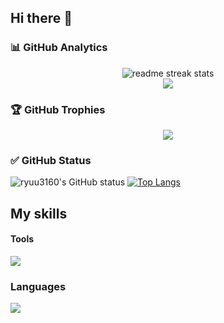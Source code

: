 ## Hi there 👋

### 📊 GitHub Analytics
<div align="center">
  <img src="https://github-readme-streak-stats.herokuapp.com/?user=ryuu3160&theme=transparent&border_radius=10&starting_year=2020" alt="readme streak stats" />
</div>

<div align="center">
  <img src="https://github-readme-activity-graph.vercel.app/graph?username=ryuu3160&custom_title=ryuu3160's%20GitHub%20Activity%20Graph&bg_color=0d1117&color=58a6ff&line=58a6ff&point=58a6ff&area=true&hide_border=true" />
</div>

### 🏆 GitHub Trophies
<p align="center">
  <img src="https://github-profile-trophy.vercel.app/?username=ryuu3160&column=8&rank=SSS,SS,S,AAA,AA,A,B,C" />
</p>

### ✅ GitHub Status
![ryuu3160's GitHub status](https://github-readme-stats.vercel.app/api?username=ryuu3160\&include_all_commits=true)
[![Top Langs](https://github-readme-stats.vercel.app/api/top-langs/?username=ryuu3160&show_icons=true&layout=compact)](https://github.com/ryuu3160/github-readme-stats)

## My skills

#### Tools
<a href="https://skillicons.dev">
  <img src="https://skillicons.dev/icons?i=windows,git,github,vscode,visualstudio,unity,unreal" />
</a>

### Languages
<a href="https://skillicons.dev">
  <img src="https://skillicons.dev/icons?i=c,cpp,cs" />
</a>
